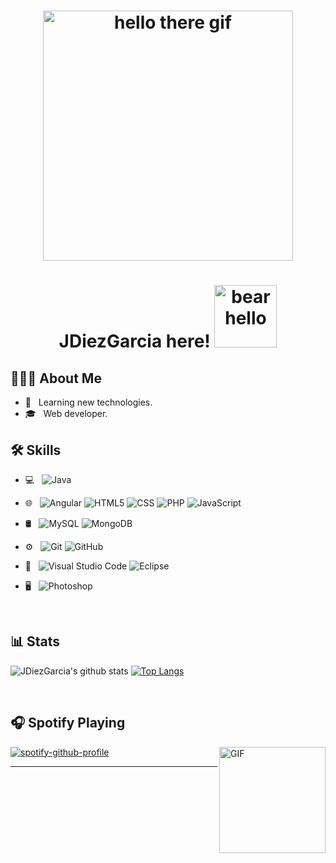 
<h1 align="center">
    <img src="https://raw.githubusercontent.com/JDiezGarcia/JDiezGarcia/master/media/hello_there.gif" 
         alt="hello there gif"
         height="400"/>
</h1>

<h1 align="center">JDiezGarcia here! <img src="https://raw.githubusercontent.com/JDiezGarcia/JDiezGarcia/master/media/" 
         alt="bear hello"
         height="100"/></h1>

## 👨🏻‍💻 About Me
- 🤔 &nbsp; Learning new technologies.
- 🎓 &nbsp; Web developer.

## 🛠 Skills

- 💻 &nbsp;
  ![Java](https://img.shields.io/badge/-Java-333333?style=flat&logo=Java&logoColor=007396)
- 🌐 &nbsp;
  ![Angular](https://img.shields.io/badge/-Angular-333333?style=flat&logo=angular)
  ![HTML5](https://img.shields.io/badge/-HTML5-333333?style=flat&logo=HTML5)
  ![CSS](https://img.shields.io/badge/-CSS-333333?style=flat&logo=CSS3&logoColor=1572B6)
  ![PHP](  https://img.shields.io/badge/-PHP%20OOP-333333?style=flat&logo=php)
  ![JavaScript](https://img.shields.io/badge/-JavaScript-333333?style=flat&logo=javascript)
- 🛢 &nbsp;
  ![MySQL](https://img.shields.io/badge/-MySQL-333333?style=flat&logo=mysql)
  ![MongoDB](https://img.shields.io/badge/-MongoDB-333333?style=flat&logo=mongodb)

- ⚙️ &nbsp;
  ![Git](https://img.shields.io/badge/-Git-333333?style=flat&logo=git)
  ![GitHub](https://img.shields.io/badge/-GitHub-333333?style=flat&logo=github)
- 🔧 &nbsp;
  ![Visual Studio Code](https://img.shields.io/badge/-Visual%20Studio%20Code-333333?style=flat&logo=visual-studio-code&logoColor=007ACC)
  ![Eclipse](https://img.shields.io/badge/-Eclipse-333333?style=flat&logo=eclipse-ide&logoColor=2C2255)
- 🖥 &nbsp;
  ![Photoshop](https://img.shields.io/badge/-Photoshop-333333?style=flat&logo=adobe-photoshop)

<br/>

## 📊 Stats
![JDiezGarcia's github stats](https://github-readme-stats.vercel.app/api?username=jdiezgarcia&show_icons=true&theme=dark)
[![Top Langs](https://github-readme-stats.vercel.app/api/top-langs/?username=jdiezgarcia&layout=compact&theme=dark)](https://github.com/jdiezgarcia/github-readme-stats)

<br/>

## 🎧 Spotify Playing

<img align="right" alt="GIF" height="170px" src="https://media.giphy.com/media/J5B1Y8QZnzXXbLQIBu/giphy.gif" />

[![spotify-github-profile](https://spotify-github-profile.vercel.app/api/view?uid=5x097mrxdtjbjbohnt9t1rnde&cover_image=false&theme=default)](https://spotify-github-profile.vercel.app/api/view?uid=5x097mrxdtjbjbohnt9t1rnde&redirect=true)

---
